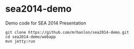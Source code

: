 sea2014-demo
============

Demo code for SEA 2014 Presentation

```
git clone https://github.com/mrhanlon/sea2014-demo.git
cd sea2014-demo/webapp
mvn jetty:run
```
